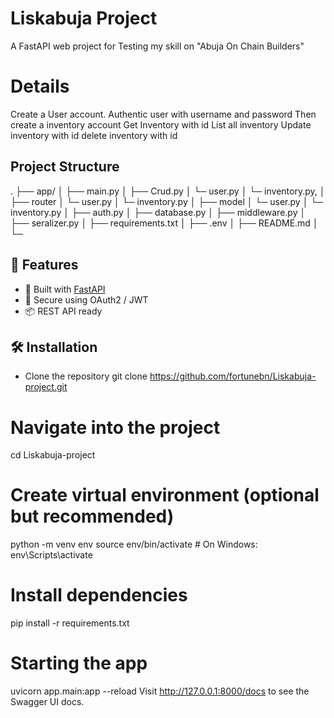# Liskabuja Project

A FastAPI web project for Testing my skill on "Abuja On Chain Builders"

# Details 
Create a User account.
Authentic user with username and password
Then create a inventory account
Get Inventory with id 
List all inventory
Update inventory with id
delete inventory with id

##  Project Structure

.
├── app/
│ ├── main.py
│ ├── Crud.py
    │ └─ user.py
    │ └─ inventory.py,
│ ├── router
    │ └─ user.py
    │ └─ inventory.py
│ ├── model
    │ └─ user.py
    │ └─ inventory.py
│ ├──  auth.py
│ ├── database.py
│ ├──  middleware.py
│ ├── seralizer.py
│ ├── requirements.txt
│ ├──  .env
│ ├── README.md
│ └─
## 🔧 Features

- 🚀 Built with [FastAPI](https://fastapi.tiangolo.com/)
- 🔐 Secure using OAuth2 / JWT 
- 📦 REST API ready

## 🛠️ Installation

-  Clone the repository
git clone https://github.com/fortunebn/Liskabuja-project.git

# Navigate into the project
cd Liskabuja-project

# Create virtual environment (optional but recommended)
python -m venv env
source env/bin/activate  # On Windows: env\Scripts\activate


# Install dependencies
pip install -r requirements.txt


# Starting the app
uvicorn app.main:app --reload
Visit http://127.0.0.1:8000/docs to see the Swagger UI docs.
